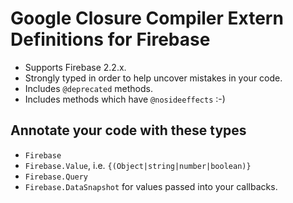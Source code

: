 # Google Closure Compiler Extern Definitions for Firebase

- Supports Firebase 2.2.x.
- Strongly typed in order to help uncover mistakes in your code.
- Includes `@deprecated` methods.
- Includes methods which have `@nosideeffects` :-)

## Annotate your code with these types

- `Firebase`
- `Firebase.Value`, i.e. `{(Object|string|number|boolean)}`
- `Firebase.Query`
- `Firebase.DataSnapshot` for values passed into your callbacks.
